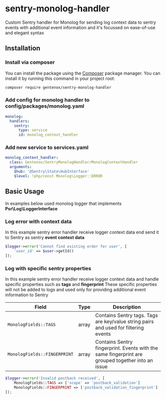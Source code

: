 # sentry-monolog-handler
Custom Sentry handler for Monolog for sending log context data to sentry events with additional event information
and it's focussed on ease-of-use and elegant syntax

## Installation
### Install via composer
You can install the package using the [Composer](https://getcomposer.org/) package manager. You can install it by running this command in your project root:

```sh
composer require gentenox/sentry-monolog-handler
```

### Add config for monolog handler to config/packages/monolog.yaml

```yaml
monolog:
  handlers:
    sentry:
      type: service
      id: monolog_context_handler
```

### Add new service to services.yaml

```yaml
monolog_context_handler:
  class: Gentenox/SentryMonologHandler/MonologContextHandler
  arguments:
    $hub: '@Sentry\State\HubInterface'
    $level: !php/const Monolog\Logger::ERROR
```

## Basic Usage

In examples below used monolog logger that implements **Psr\Log\LoggerInterface** 

### Log error with context data

In this example sentry error handler receive logger context data end send it to Sentry as sentry **event context data**

```php
$logger->error('Cannot find existing order for user', [
    'user_id' => $user->getId()
]);
```

### Log with specific sentry properties

In this example sentry error handler receive logger context data and handle specific properties such as **tags** and **fingerprint**
These specific properties will not be added to logs and used only for providing additional event information to Sentry

Field | Type | Description
----- | ---- | -----------
`MonologFields::TAGS` | array | Contains Sentry tags. Tags are key/value string pairs and used for filtering events
`MonologFields::FINGERPRINT` | array | Contains Sentry fingerprint. Events with the same fingerprint are grouped together into an issue

```php
$logger->error('Invalid postback received', [
    MonologFields::TAGS => ['scope' => 'postback_validation']
    MonologFields::FINGERPRINT => ['postback_validation_fingerprint']
]);
```
